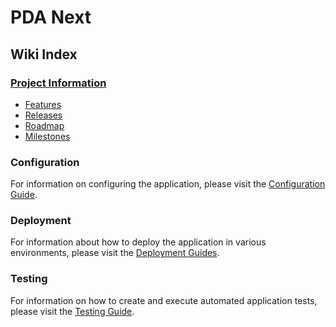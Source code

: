 # PDA Next

## Wiki Index

### [Project Information](./project)

- [Features](./project/features.md)
- [Releases](./project/releases.md)
- [Roadmap](./project/roadmap.md)
- [Milestones](./project/milestones.md)

### Configuration

For information on configuring the application, please visit the [Configuration Guide](./configuration).

### Deployment

For information about how to deploy the application in various environments, please visit the
[Deployment Guides](./deployment).

### Testing

For information on how to create and execute automated application tests, please visit the [Testing Guide](./testing).
